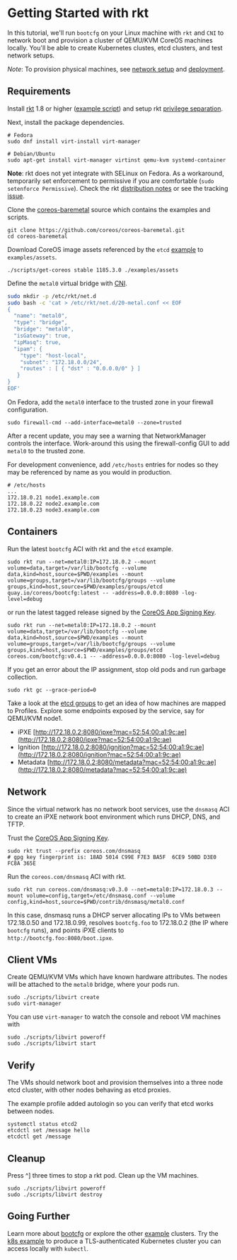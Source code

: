 
# Getting Started with rkt

In this tutorial, we'll run `bootcfg` on your Linux machine with `rkt` and `CNI` to network boot and provision a cluster of QEMU/KVM CoreOS machines locally. You'll be able to create Kubernetes clustes, etcd clusters, and test network setups.

*Note*: To provision physical machines, see [network setup](network-setup.md) and [deployment](deployment.md).

## Requirements

Install [rkt](https://coreos.com/rkt/docs/latest/distributions.html) 1.8 or higher ([example script](https://github.com/dghubble/phoenix/blob/master/fedora/sources.sh)) and setup rkt [privilege separation](https://coreos.com/rkt/docs/latest/trying-out-rkt.html).

Next, install the package dependencies.

    # Fedora
    sudo dnf install virt-install virt-manager

    # Debian/Ubuntu
    sudo apt-get install virt-manager virtinst qemu-kvm systemd-container

**Note**: rkt does not yet integrate with SELinux on Fedora. As a workaround, temporarily set enforcement to permissive if you are comfortable (`sudo setenforce Permissive`). Check the rkt [distribution notes](https://github.com/coreos/rkt/blob/master/Documentation/distributions.md) or see the tracking [issue](https://github.com/coreos/rkt/issues/1727).

Clone the [coreos-baremetal](https://github.com/coreos/coreos-baremetal) source which contains the examples and scripts.

    git clone https://github.com/coreos/coreos-baremetal.git
    cd coreos-baremetal

Download CoreOS image assets referenced by the `etcd` [example](../examples) to `examples/assets`.

    ./scripts/get-coreos stable 1185.3.0 ./examples/assets

Define the `metal0` virtual bridge with [CNI](https://github.com/appc/cni).

```bash
sudo mkdir -p /etc/rkt/net.d
sudo bash -c 'cat > /etc/rkt/net.d/20-metal.conf << EOF
{
  "name": "metal0",
  "type": "bridge",
  "bridge": "metal0",
  "isGateway": true,
  "ipMasq": true,
  "ipam": {
    "type": "host-local",
    "subnet": "172.18.0.0/24",
    "routes" : [ { "dst" : "0.0.0.0/0" } ]
   }
}
EOF'
```

On Fedora, add the `metal0` interface to the trusted zone in your firewall configuration.

    sudo firewall-cmd --add-interface=metal0 --zone=trusted

After a recent update, you may see a warning that NetworkManager controls the interface. Work-around this using the firewall-config GUI to add `metal0` to the trusted zone.

For development convenience, add `/etc/hosts` entries for nodes so they may be referenced by name as you would in production.

    # /etc/hosts
    ...
    172.18.0.21 node1.example.com
    172.18.0.22 node2.example.com
    172.18.0.23 node3.example.com

## Containers

Run the latest `bootcfg` ACI with rkt and the `etcd` example.

    sudo rkt run --net=metal0:IP=172.18.0.2 --mount volume=data,target=/var/lib/bootcfg --volume data,kind=host,source=$PWD/examples --mount volume=groups,target=/var/lib/bootcfg/groups --volume groups,kind=host,source=$PWD/examples/groups/etcd quay.io/coreos/bootcfg:latest -- -address=0.0.0.0:8080 -log-level=debug

or run the latest tagged release signed by the [CoreOS App Signing Key](https://coreos.com/security/app-signing-key/).

    sudo rkt run --net=metal0:IP=172.18.0.2 --mount volume=data,target=/var/lib/bootcfg --volume data,kind=host,source=$PWD/examples --mount volume=groups,target=/var/lib/bootcfg/groups --volume groups,kind=host,source=$PWD/examples/groups/etcd coreos.com/bootcfg:v0.4.1 -- -address=0.0.0.0:8080 -log-level=debug

If you get an error about the IP assignment, stop old pods and run garbage collection.

    sudo rkt gc --grace-period=0

Take a look at the [etcd groups](../examples/groups/etcd) to get an idea of how machines are mapped to Profiles. Explore some endpoints exposed by the service, say for QEMU/KVM node1.

* iPXE [http://172.18.0.2:8080/ipxe?mac=52:54:00:a1:9c:ae](http://172.18.0.2:8080/ipxe?mac=52:54:00:a1:9c:ae)
* Ignition [http://172.18.0.2:8080/ignition?mac=52:54:00:a1:9c:ae](http://172.18.0.2:8080/ignition?mac=52:54:00:a1:9c:ae)
* Metadata [http://172.18.0.2:8080/metadata?mac=52:54:00:a1:9c:ae](http://172.18.0.2:8080/metadata?mac=52:54:00:a1:9c:ae)

## Network

Since the virtual network has no network boot services, use the `dnsmasq` ACI to create an iPXE network boot environment which runs DHCP, DNS, and TFTP.

Trust the [CoreOS App Signing Key](https://coreos.com/security/app-signing-key/).

    sudo rkt trust --prefix coreos.com/dnsmasq
    # gpg key fingerprint is: 18AD 5014 C99E F7E3 BA5F  6CE9 50BD D3E0 FC8A 365E

Run the `coreos.com/dnsmasq` ACI with rkt.

    sudo rkt run coreos.com/dnsmasq:v0.3.0 --net=metal0:IP=172.18.0.3 --mount volume=config,target=/etc/dnsmasq.conf --volume config,kind=host,source=$PWD/contrib/dnsmasq/metal0.conf

In this case, dnsmasq runs a DHCP server allocating IPs to VMs between 172.18.0.50 and 172.18.0.99, resolves `bootcfg.foo` to 172.18.0.2 (the IP where `bootcfg` runs), and points iPXE clients to `http://bootcfg.foo:8080/boot.ipxe`.

## Client VMs

Create QEMU/KVM VMs which have known hardware attributes. The nodes will be attached to the `metal0` bridge, where your pods run.

    sudo ./scripts/libvirt create
    sudo virt-manager

You can use `virt-manager` to watch the console and reboot VM machines with

    sudo ./scripts/libvirt poweroff
    sudo ./scripts/libvirt start

## Verify

The VMs should network boot and provision themselves into a three node etcd cluster, with other nodes behaving as etcd proxies.

The example profile added autologin so you can verify that etcd works between nodes.

    systemctl status etcd2
    etcdctl set /message hello
    etcdctl get /message

## Cleanup

Press ^] three times to stop a rkt pod. Clean up the VM machines.

    sudo ./scripts/libvirt poweroff
    sudo ./scripts/libvirt destroy

## Going Further

Learn more about [bootcfg](bootcfg.md) or explore the other [example](../examples) clusters. Try the [k8s example](kubernetes.md) to produce a TLS-authenticated Kubernetes cluster you can access locally with `kubectl`.

